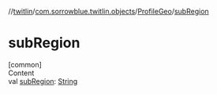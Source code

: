 //[twitlin](../../index.md)/[com.sorrowblue.twitlin.objects](../index.md)/[ProfileGeo](index.md)/[subRegion](sub-region.md)



# subRegion  
[common]  
Content  
val [subRegion](sub-region.md): [String](https://kotlinlang.org/api/latest/jvm/stdlib/kotlin/-string/index.html)  



